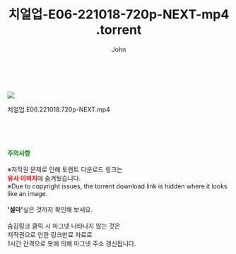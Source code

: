 ﻿---
layout: post
title:  "                    치얼업-E06-221018-720p-NEXT-mp4                .torrent"
author: John
categories: [ 드라마 ]
tags: [  ]
image: https://torrentrj58.com/uploadfile/full/fe6d30fc0bb054b6341127db24fdfe6e389c667e.jpg 
description: "                    치얼업-E06-221018-720p-NEXT-mp4                 torrent 정보 공유"
toc: true
toc_sticky: true
---

<br>
<p><img src="https://torrentrj58.com/uploadfile/full/fe6d30fc0bb054b6341127db24fdfe6e389c667e.jpg"/></p>
 치얼업.E06.221018.720p-NEXT.mp4    
    
<br><br><br>
<p data-ke-size="size16"><b><span style="color: green;">주의사항</span></b><br /><br />※저작권 문제로 인해 토렌트 다운로드 링크는<br /><b><span style="color: red;">유사 이미지</span></b>에 숨겨뒀습니다.<br />※Due to copyright issues, the torrent download link is hidden where it looks like an image.<br /><br /><b>'설마'</b>싶은 것까지 확인해 보세요.<br /><br />숨김링크 클릭 시 마그넷 나타나지 않는 것은<br />저작권으로 인한 링크만료 자료로<br />1시간 간격으로 봇에 의해 마그넷 주소 갱신됩니다.</p>
